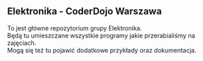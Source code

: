 ## Elektronika - CoderDojo Warszawa
To jest główne repozytorium grupy Elektronika. <BR>
Będą tu umieszczane wszystkie programy jakie przerabialiśmy na zajęciach. <BR>
Mogą się też tu pojawić dodatkowe przykłady oraz dokumentacja.
